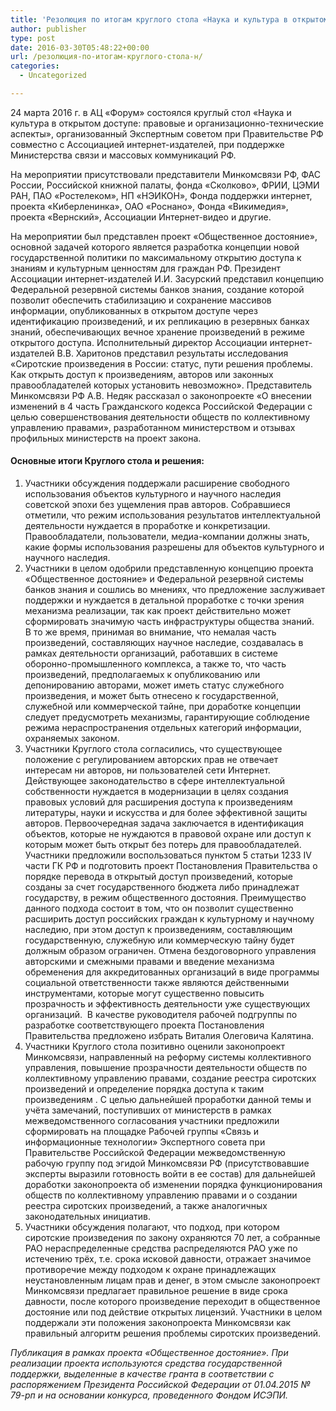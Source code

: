 ```yaml
---
title: 'Резолюция по итогам круглого стола «Наука и культура в открытом доступе: правовые и организационно-технические аспекты»'
author: publisher
type: post
date: 2016-03-30T05:48:22+00:00
url: /резолюция-по-итогам-круглого-стола-н/
categories:
  - Uncategorized

---
```

24 марта 2016 г. в АЦ «Форум» состоялся круглый стол «Наука и культура в открытом доступе: правовые и организационно-технические аспекты», организованный Экспертным советом при Правительстве РФ совместно с Ассоциацией интернет-издателей, при поддержке Министерства связи и массовых коммуникаций РФ. 

На мероприятии присутствовали представители Минкомсвязи РФ, ФАС России, Российской книжной палаты, фонда «Сколково», ФРИИ, ЦЭМИ РАН, ПАО «Ростелеком», НП «НЭИКОН», Фонда поддержки интернет, проекта «Киберленинка», ОАО «Роснано», Фонда «Викимедия», проекта «Вернский», Ассоциации Интернет-видео и другие.

На мероприятии был представлен проект «Общественное достояние», основной задачей которого является разработка концепции новой государственной политики по максимальному открытию доступа к знаниям и культурным ценностям для граждан РФ. Президент Ассоциации интернет-издателей И.И. Засурский представил концепцию Федеральной резервной системы банков знания, создание которой позволит обеспечить стабилизацию и сохранение массивов информации, опубликованных в открытом доступе через идентификацию произведений, и их репликацию в резервных банках знаний, обеспечивающих вечное хранение произведений в режиме открытого доступа. Исполнительный директор Ассоциации интернет-издателей В.В. Харитонов представил результаты исследования «Сиротские произведения в России: статус, пути решения проблемы. Как открыть доступ к произведениям, авторов или законных правообладателей которых установить невозможно». Представитель Минкомсвязи РФ А.В. Недяк рассказал о законопроекте «О внесении изменений в 4 часть Гражданского кодекса Российской Федерации с целью совершенствования деятельности обществ по коллективному управлению правами», разработанном министерством и отзывах профильных министерств на проект закона.

#### Основные итоги Круглого стола и решения:

1. Участники обсуждения поддержали расширение свободного использования объектов культурного и научного наследия советской эпохи без ущемления прав авторов. Собравшиеся отметили, что режим использования результатов интеллектуальной деятельности нуждается в проработке и конкретизации. Правообладатели, пользователи, медиа-компании должны знать, какие формы использования разрешены для объектов культурного и научного наследия.
2. Участники в целом одобрили представленную концепцию проекта «Общественное достояние» и Федеральной резервной системы банков знания и сошлись во мнениях, что предложение заслуживает поддержки и нуждается в детальной проработке с точки зрения механизма реализации, так как проект действительно может сформировать значимую часть инфраструктуры общества знаний.<br /> В то же время, принимая во внимание, что немалая часть произведений, составляющих научное наследие, создавалась в рамках деятельности организаций, работавших в системе оборонно-промышленного комплекса, а также то, что часть произведений, предполагаемых к опубликованию или депонированию авторами, может иметь статус служебного произведения, и может быть отнесено к государственной, служебной или коммерческой тайне, при доработке концепции следует предусмотреть механизмы, гарантирующие соблюдение режима нераспространения отдельных категорий информации, охраняемых законом.
3. Участники Круглого стола согласились, что существующее положение с регулированием авторских прав не отвечает интересам ни авторов, ни пользователей сети Интернет. Действующее законодательство в сфере интеллектуальной собственности нуждается в модернизации в целях создания правовых условий для расширения доступа к произведениям литературы, науки и искусства и для более эффективной защиты авторов. Первоочередная задача заключается в идентификация объектов, которые не нуждаются в правовой охране или доступ к которым может быть открыт без потерь для правообладателей. Участники предложили воспользоваться пунктом 5 статьи 1233 IV части ГК РФ и подготовить проект Постановления Правительства о порядке перевода в открытый доступ произведений, которые созданы за счет государственного бюджета либо принадлежат государству, в режим общественного достояния. Преимущество данного подхода состоит в том, что он позволит существенно расширить доступ российских граждан к культурному и научному наследию, при этом доступ к произведениям, составляющим государственную, служебную или коммерческую тайну будет должным образом ограничен. Отмена бездоговорного управления авторскими и смежными правами и введение механизма обременения для аккредитованных организаций в виде программы социальной ответственности также являются действенными инструментами, которые могут существенно повысить прозрачность и эффективность деятельности уже существующих организаций.  В качестве руководителя рабочей подгруппы по разработке соответствующего проекта Постановления Правительства предложено избрать Виталия Олеговича Калятина.
4. Участники Круглого стола позитивно оценили законопроект Минкомсвязи, направленный на реформу системы коллективного управления, повышение прозрачности деятельности обществ по коллективному управлению правами, создание реестра сиротских произведений и определение порядка доступа к таким произведениям . С целью дальнейшей проработки данной темы и учёта замечаний, поступивших от министерств в рамках межведомственного согласования участники предложили сформировать на площадке Рабочей группы «Связь и информационные технологии» Экспертного совета при Правительстве Российской Федерации межведомственную рабочую группу под эгидой Минкомсвязи РФ (присутствовавшие эксперты выразили готовность войти в ее состав) для дальнейшей доработки законопроекта об изменении порядка функционирования обществ по коллективному управлению правами и о создании реестра сиротских произведений, а также аналогичных законодательных инициатив.
5. Участники обсуждения полагают, что подход, при котором сиротские произведения по закону охраняются 70 лет, а собранные РАО нераспределенные средства распределяются РАО уже по истечению трёх, т.е. срока исковой давности, отражает значимое противоречие между подходом к охране принадлежащих неустановленным лицам прав и денег, в этом смысле законопроект Минкомсвязи предлагает правильное решение в виде срока давности, после которого произведение переходит в общественное достояние или под действие открытых лицензий. Участники в целом поддержали эти положения законопроекта Минкомсвязи как правильный алгоритм решения проблемы сиротских произведений.

*Публикация в рамках проекта «Общественное достояние». При реализации проекта используются средства государственной поддержки, выделенные в качестве гранта в соответствии с распоряжением Президента Российской Федерации от 01.04.2015 № 79-рп и на основании конкурса, проведенного Фондом ИСЭПИ.*